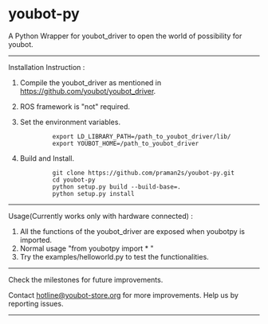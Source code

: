 youbot-py
=========

A Python Wrapper for youbot_driver to open the world of possibility for youbot.

---------------------------------------------------------------------------------

Installation Instruction :

1. Compile the youbot_driver as mentioned in https://github.com/youbot/youbot_driver.
2. ROS framework is "not" required.
3. Set the environment variables.

                export LD_LIBRARY_PATH=/path_to_youbot_driver/lib/
                export YOUBOT_HOME=/path_to_youbot_driver
4. Build and Install.

                git clone https://github.com/praman2s/youbot-py.git
                cd youbot-py
                python setup.py build --build-base=.
                python setup.py install
                
-------------------------------------------------------------------------------------

Usage(Currently works only with hardware connected) :

1. All the functions of the youbot_driver are exposed when youbotpy is imported.
2. Normal usage "from youbotpy import * "
3. Try the examples/helloworld.py to test the functionalities.

---------------------------------------------------------------------------------------


Check the milestones for future improvements.

Contact hotline@youbot-store.org for more improvements.
Help us by reporting issues.

----------------------------------------------------------------------------------------


